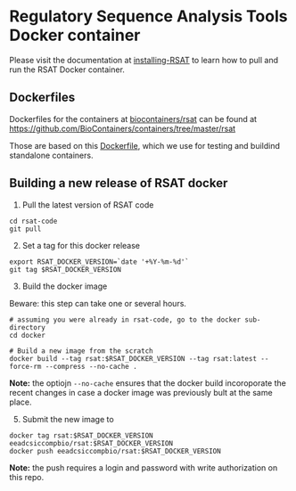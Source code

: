 
# Regulatory Sequence Analysis Tools Docker container

Please visit the documentation at 
[installing-RSAT](https://rsa-tools.github.io/installing-RSAT)
to learn how to pull and run the RSAT Docker container.


## Dockerfiles

Dockerfiles for the containers at [biocontainers/rsat](https://hub.docker.com/r/biocontainers/rsat) 
can be found at https://github.com/BioContainers/containers/tree/master/rsat

Those are based on this [Dockerfile](./Dockerfile), which we use for testing and buildind standalone containers.

## Building a new release of RSAT docker

1. Pull the latest version of RSAT code

```
cd rsat-code
git pull
```

2. Set a tag for this docker release

```
export RSAT_DOCKER_VERSION=`date '+%Y-%m-%d'`
git tag $RSAT_DOCKER_VERSION
```


3. Build the docker image

Beware: this step can take one or several hours. 

```
# assuming you were already in rsat-code, go to the docker sub-directory
cd docker

# Build a new image from the scratch
docker build --tag rsat:$RSAT_DOCKER_VERSION --tag rsat:latest --force-rm --compress --no-cache .
```

**Note:** the optiojn `--no-cache` ensures that the docker build incoroporate the recent changes in case a docker image was previously bult at the same place.

5. Submit the new image to

```
docker tag rsat:$RSAT_DOCKER_VERSION eeadcsiccompbio/rsat:$RSAT_DOCKER_VERSION
docker push eeadcsiccompbio/rsat:$RSAT_DOCKER_VERSION
```

**Note:** the push requires a login and password with write authorization on this repo. 

